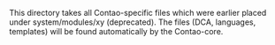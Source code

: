 This directory takes all Contao-specific files which were earlier placed under system/modules/xy (deprecated).
The files (DCA, languages, templates) will be found automatically by the Contao-core.
